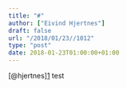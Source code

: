 ```yaml
---
title: "#"
author: ["Eivind Hjertnes"]
draft: false
url: "/2018/01/23//1012"
type: "post"
date: 2018-01-23T01:00:00+01:00
---
```


[@hjertnes][1](https://micro.blog/hjertnes) test
